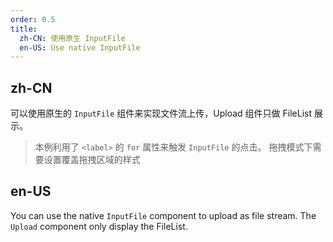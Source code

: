 ```yaml
---
order: 0.5
title:
  zh-CN: 使用原生 InputFile
  en-US: Use native InputFile
---
```


## zh-CN

可以使用原生的 `InputFile` 组件来实现文件流上传，Upload 组件只做 FileList 展示。
> 本例利用了 `<label>` 的 `for` 属性来触发 `InputFile` 的点击。
> 拖拽模式下需要设置覆盖拖拽区域的样式

## en-US

You can use the native `InputFile` component to upload as file stream. The `Upload` component only display the FileList.  